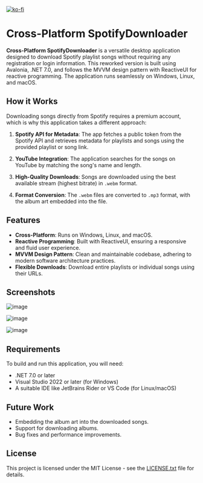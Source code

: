 [![ko-fi](https://ko-fi.com/img/githubbutton_sm.svg)](https://ko-fi.com/O5O013MET3)
# Cross-Platform SpotifyDownloader

**Cross-Platform SpotifyDownloader** is a versatile desktop application designed to download Spotify playlist songs without requiring any registration or login information. This reworked version is built using Avalonia, .NET 7.0, and follows the MVVM design pattern with ReactiveUI for reactive programming. The application runs seamlessly on Windows, Linux, and macOS.

## How it Works

Downloading songs directly from Spotify requires a premium account, which is why this application takes a different approach:

1. **Spotify API for Metadata**: The app fetches a public token from the Spotify API and retrieves metadata for playlists and songs using the provided playlist or song link.

2. **YouTube Integration**: The application searches for the songs on YouTube by matching the song's name and length.

3. **High-Quality Downloads**: Songs are downloaded using the best available stream (highest bitrate) in `.webm` format.

4. **Format Conversion**: The `.webm` files are converted to `.mp3` format, with the album art embedded into the file.

## Features

- **Cross-Platform**: Runs on Windows, Linux, and macOS.
- **Reactive Programming**: Built with ReactiveUI, ensuring a responsive and fluid user experience.
- **MVVM Design Pattern**: Clean and maintainable codebase, adhering to modern software architecture practices.
- **Flexible Downloads**: Download entire playlists or individual songs using their URLs.

## Screenshots

![image](https://user-images.githubusercontent.com/63502859/181786212-7db8eeac-dfea-4905-b31b-5b41104a1c71.png)

![image](https://user-images.githubusercontent.com/63502859/181786928-a0574b54-557a-4a65-95ba-5f9aa01a296b.png)

![image](https://user-images.githubusercontent.com/63502859/181787357-ab1a1ffe-ac49-4db5-9223-ca5584120260.png)

## Requirements

To build and run this application, you will need:

- .NET 7.0 or later
- Visual Studio 2022 or later (for Windows)
- A suitable IDE like JetBrains Rider or VS Code (for Linux/macOS)

## Future Work

- Embedding the album art into the downloaded songs.
- Support for downloading albums.
- Bug fixes and performance improvements.

## License

This project is licensed under the MIT License - see the [LICENSE.txt](LICENSE.txt) file for details.
